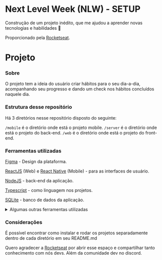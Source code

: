 # Next Level Week (NLW) - SETUP


Construção de um projeto inédito, que me ajudou a aprender novas tecnologias e habilidades 🚀

Proporcionado pela [Rocketseat](https://www.rocketseat.com.br).

# Projeto

### Sobre

O projeto tem a ideia do usuário criar hábitos para o seu dia-a-dia, acompanhando seu progresso e dando um check nos hábitos concluídos naquele dia.

### Estrutura desse repositório

Há 3 diretórios nesse repositório disposto do seguinte:

`/mobile` é o diretório onde está o projeto mobile.
`/server` é o diretório onde está o projeto do back-end.
`/web` é o diretório onde está o projeto do front-end.

### Ferramentas utilizadas

[Figma](https://www.figma.com) - Design da plataforma.

[ReactJS](https://reactjs.org) (Web) e [React Native](https://reactnative.dev) (Mobile) - para as interfaces de usuário.

[NodeJS](https://nodejs.org) - back-end da aplicação.

[Typescript](https://www.typescriptlang.org) - como linguagem nos projetos.

[SQLite](https://www.sqlite.org) - banco de dados da aplicação.

<details>
  <summary>Algumas outras ferramentas utilizadas</summary>
  <br />

  [Vite](https://vitejs.dev) - Conjunto de ferramentas para front-end.

  [Fastify](https://www.fastify.io) - Estrutura da web rápida e com baixo overhead, para Node.js.

  [Prisma](https://prisma.io) - um ORM para Node e Typescript.

  [Radix-UI](https://www.radix-ui.com) - Para criação de componentes acessíveis em React.

  [Phosphor Icons](https://phosphoricons.com) - Biblioteca de ícones utilizado na web.

  [TailwindCSS](https://tailwindcss.com) - Framework CSS para facilitar a estilização.

  [React Native Navigation](https://reactnavigation.org) - Para navegação dentro do app mobile.

  [React Native Reanimated](https://docs.swmansion.com/react-native-reanimated/) - Biblioteca de efeitos de transição e animação.
</details>

### Considerações

É possível encontrar como instalar e rodar os projetos separadamente dentro de cada diretório em seu README.md

Quero agradecer a [Rocketseat](https://www.rocketseat.com.br) por abrir esse espaço e compartilhar tanto conhecimento com nós devs. Além da comunidade dev no discord.

